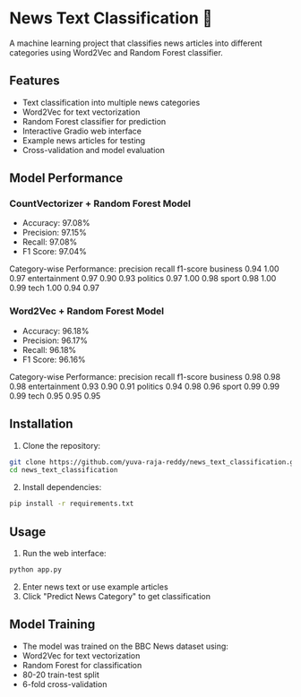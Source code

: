# News Text Classification 📰

A machine learning project that classifies news articles into different categories using Word2Vec and Random Forest classifier.

## Features

- Text classification into multiple news categories
- Word2Vec for text vectorization
- Random Forest classifier for prediction
- Interactive Gradio web interface
- Example news articles for testing
- Cross-validation and model evaluation

## Model Performance

### CountVectorizer + Random Forest Model
- Accuracy: 97.08%
- Precision: 97.15%
- Recall: 97.08%
- F1 Score: 97.04%

Category-wise Performance:
               precision    recall  f1-score
     business       0.94      1.00      0.97
entertainment       0.97      0.90      0.93
     politics       0.97      1.00      0.98
        sport       0.98      1.00      0.99
         tech       1.00      0.94      0.97

### Word2Vec + Random Forest Model
- Accuracy: 96.18%
- Precision: 96.17%
- Recall: 96.18%
- F1 Score: 96.16%

Category-wise Performance:
               precision    recall  f1-score
     business       0.98      0.98      0.98
entertainment       0.93      0.90      0.91
     politics       0.94      0.98      0.96
        sport       0.99      0.99      0.99
         tech       0.95      0.95      0.95

## Installation

1. Clone the repository:
```bash
git clone https://github.com/yuva-raja-reddy/news_text_classification.git
cd news_text_classification
```

2. Install dependencies:
```bash
pip install -r requirements.txt
```

## Usage
1. Run the web interface:

```bash
python app.py
```

2. Enter news text or use example articles
3. Click "Predict News Category" to get classification

## Model Training

- The model was trained on the BBC News dataset using:
- Word2Vec for text vectorization
- Random Forest for classification
- 80-20 train-test split
- 6-fold cross-validation
